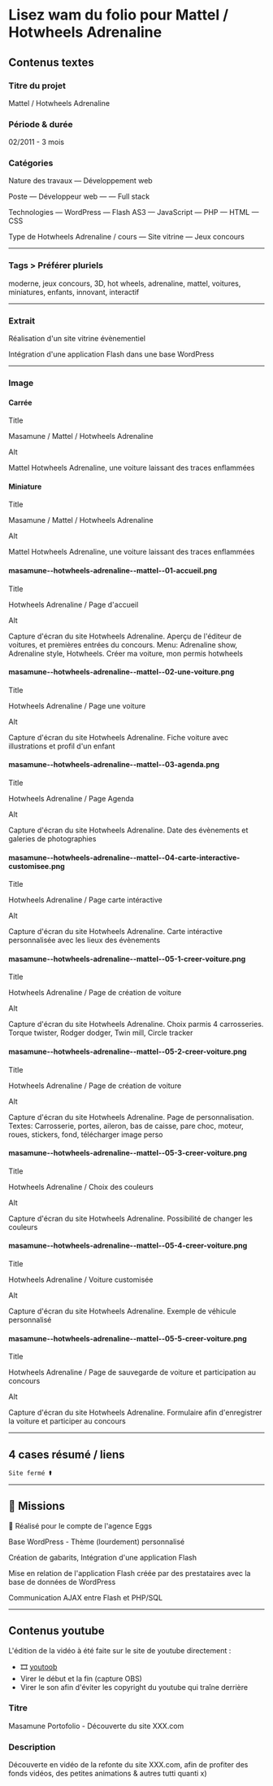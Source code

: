 # Lisez wam du folio pour Mattel / Hotwheels Adrenaline

## Contenus textes

### Titre du projet

Mattel / Hotwheels Adrenaline

### Période & durée

02/2011 - 3 mois

### Catégories

Nature des travaux
— Développement web

Poste
— Développeur web
— — Full stack

Technologies
— WordPress
— Flash AS3
— JavaScript
— PHP
— HTML
— CSS

Type de Hotwheels Adrenaline / cours
— Site vitrine
— Jeux concours

---

### Tags > Préférer pluriels

moderne, jeux concours, 3D, hot wheels, adrenaline, mattel, voitures, miniatures, enfants, innovant, interactif

---

### Extrait

Réalisation d'un site vitrine évènementiel

Intégration d'une application Flash dans une base WordPress

---

### Image

#### Carrée

Title

Masamune / Mattel / Hotwheels Adrenaline

Alt

Mattel Hotwheels Adrenaline, une voiture laissant des traces enflammées

#### Miniature

Title

Masamune / Mattel / Hotwheels Adrenaline

Alt

Mattel Hotwheels Adrenaline, une voiture laissant des traces enflammées

#### masamune--hotwheels-adrenaline--mattel--01-accueil.png

Title

Hotwheels Adrenaline / Page d'accueil

Alt

Capture d'écran du site Hotwheels Adrenaline. Aperçu de l'éditeur de voitures, et premières entrées du concours. Menu: Adrenaline show, Adrenaline style, Hotwheels. Créer ma voiture, mon permis hotwheels

#### masamune--hotwheels-adrenaline--mattel--02-une-voiture.png

Title

Hotwheels Adrenaline / Page une voiture

Alt

Capture d'écran du site Hotwheels Adrenaline. Fiche voiture avec illustrations et profil d'un enfant

#### masamune--hotwheels-adrenaline--mattel--03-agenda.png

Title

Hotwheels Adrenaline / Page Agenda

Alt

Capture d'écran du site Hotwheels Adrenaline. Date des évènements et galeries de photographies

#### masamune--hotwheels-adrenaline--mattel--04-carte-interactive-customisee.png

Title

Hotwheels Adrenaline / Page carte intéractive

Alt

Capture d'écran du site Hotwheels Adrenaline. Carte intéractive personnalisée avec les lieux des évènements

#### masamune--hotwheels-adrenaline--mattel--05-1-creer-voiture.png

Title

Hotwheels Adrenaline / Page de création de voiture

Alt

Capture d'écran du site Hotwheels Adrenaline. Choix parmis 4 carrosseries. Torque twister, Rodger dodger, Twin mill, Circle tracker

#### masamune--hotwheels-adrenaline--mattel--05-2-creer-voiture.png

Title

Hotwheels Adrenaline / Page de création de voiture

Alt

Capture d'écran du site Hotwheels Adrenaline. Page de personnalisation. Textes: Carrosserie, portes, aileron, bas de caisse, pare choc, moteur, roues, stickers, fond, télécharger image perso

#### masamune--hotwheels-adrenaline--mattel--05-3-creer-voiture.png

Title

Hotwheels Adrenaline / Choix des couleurs

Alt

Capture d'écran du site Hotwheels Adrenaline. Possibilité de changer les couleurs

#### masamune--hotwheels-adrenaline--mattel--05-4-creer-voiture.png

Title

Hotwheels Adrenaline / Voiture customisée

Alt

Capture d'écran du site Hotwheels Adrenaline. Exemple de véhicule personnalisé

#### masamune--hotwheels-adrenaline--mattel--05-5-creer-voiture.png

Title

Hotwheels Adrenaline / Page de sauvegarde de voiture et participation au concours

Alt

Capture d'écran du site Hotwheels Adrenaline. Formulaire afin d'enregistrer la voiture et participer au concours

---

## 4 cases résumé / liens

```html
Site fermé ⚰️
```

---

## 🎯 Missions

👔 Réalisé pour le compte de l'agence Eggs

Base WordPress - Thème (lourdement) personnalisé

Création de gabarits, Intégration d'une application Flash

Mise en relation de l'application Flash créée par des prestataires avec la base de données de WordPress

Communication AJAX entre Flash et PHP/SQL

---

## Contenus youtube

L'édition de la vidéo à été faite sur le site de youtube directement :

- 🎞️ [youtoob](https://www.youtube.com/watch?v=3TrCNIH9fBQ)
- Virer le début et la fin (capture OBS)
- Virer le son afin d'éviter les copyright du youtube qui traîne derrière

### Titre

Masamune Portofolio - Découverte du site XXX.com

### Description

Découverte en vidéo de la refonte du site XXX.com, afin de profiter des fonds vidéos, des petites animations & autres tutti quanti x)
